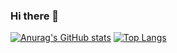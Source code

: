 ### Hi there 👋

<!--
**Amo-zwk/Amo-zwk** is a ✨ _special_ ✨ repository because its `README.md` (this file) appears on your GitHub profile.

Here are some ideas to get you started:

- 🔭 I’m currently working on ...
- 🌱 I’m currently learning ...
- 👯 I’m looking to collaborate on ...
- 🤔 I’m looking for help with ...
- 💬 Ask me about ...
- 📫 How to reach me: ...
- 😄 Pronouns: ...
- ⚡ Fun fact: ...
-->

[![Anurag's GitHub stats](https://github-readme-stats.vercel.app/api?username=anuraghazra&count_private=true&show_icons=true&theme=gruvbox_light)](https://github.com/anuraghazra/github-readme-stats)
[![Top Langs](https://github-readme-stats.vercel.app/api/top-langs/?username=Amo-zwk&layout=compact)](https://github.com/anuraghazra/github-readme-stats)
